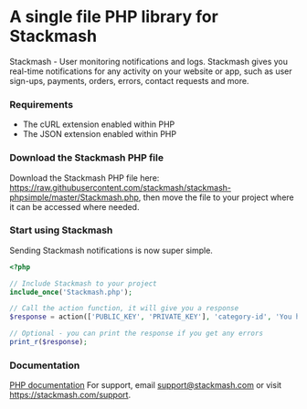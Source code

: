 # A single file PHP library for Stackmash
Stackmash - User monitoring notifications and logs. Stackmash gives you real-time notifications for any activity on your website or app, such as user sign-ups, payments, orders, errors, contact requests and more.

### Requirements
* The cURL extension enabled within PHP
* The JSON extension enabled within PHP

### Download the Stackmash PHP file

Download the Stackmash PHP file here: https://raw.githubusercontent.com/stackmash/stackmash-phpsimple/master/Stackmash.php, then move the file to your project where it can be accessed where needed.

### Start using Stackmash

Sending Stackmash notifications is now super simple.

```php
<?php

// Include Stackmash to your project
include_once('Stackmash.php');

// Call the action function, it will give you a response
$response = action(['PUBLIC_KEY', 'PRIVATE_KEY'], 'category-id', 'You have a new notification', 'body text here');

// Optional - you can print the response if you get any errors
print_r($response);
```

### Documentation

<a href="https://stackmash.com/docs/examples#php" target="_blank">PHP documentation</a>
For support, email <a href="mailto:support@stackmash.com">support@stackmash.com</a> or visit <a href="https://stackmash.com/support">https://stackmash.com/support</a>.
